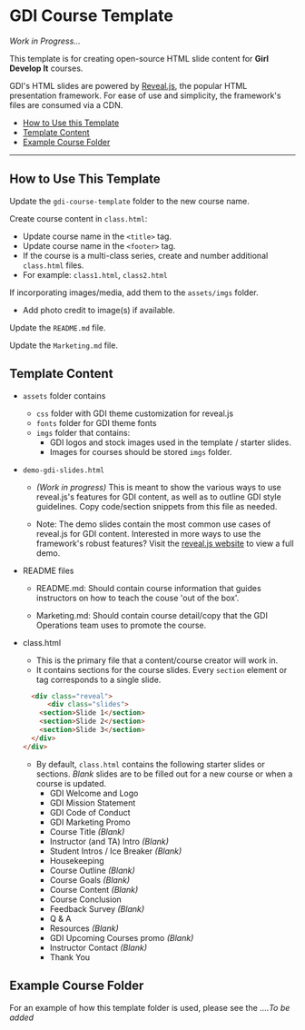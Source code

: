 # GDI Course Template

*Work in Progress...*

This template is for creating open-source HTML slide content for **Girl Develop It** courses.

GDI's HTML slides are powered by [Reveal.js](https://revealjs.com/), the popular HTML presentation framework. For ease of use and simplicity, the framework's files are consumed via a CDN.

- [How to Use this Template](#how-to-use-this-template)
- [Template Content](#template-content)
- [Example Course Folder](#example-course-folder)

<hr>

## How to Use This Template

Update the `gdi-course-template` folder to the new course name.

Create course content in `class.html`:
  * Update course name in the `<title>` tag.
  * Update course name in the `<footer>` tag.
  * If the course is a multi-class series, create and number additional `class.html` files.
  * For example: `class1.html`, `class2.html`

If incorporating images/media, add them to the `assets/imgs` folder.
  * Add photo credit to image(s) if available.

Update the `README.md` file.

Update the `Marketing.md` file.

## Template Content

* `assets` folder contains
  * `css` folder with GDI theme customization for reveal.js
  * `fonts` folder for GDI theme fonts
  * `imgs` folder that contains:
    * GDI logos and stock images used in the template / starter slides.
    * Images for courses should be stored `imgs` folder.

* `demo-gdi-slides.html`
  * *(Work in progress)* This is meant to show the various ways to use reveal.js's features for GDI content, as well as to outline GDI style guidelines. Copy code/section snippets from this file as needed.

  * Note: The demo slides contain the most common use cases of reveal.js for GDI content. Interested in more ways to use the framework's robust features? Visit the [reveal.js website](https://revealjs.com/) to view a full demo.

* README files
  * README.md: Should contain course information that guides instructors on how to teach the couse 'out of the box'.

  * Marketing.md: Should contain course detail/copy that the GDI Operations team uses to promote the course. 

* class.html
  * This is the primary file that a content/course creator will work in.
  * It contains sections for the course slides. Every `section` element or tag corresponds to a single slide.
  
  ```html
	<div class="reveal">
		<div class="slides"> 
      <section>Slide 1</section>
      <section>Slide 2</section>
      <section>Slide 3</section>
    </div>
  </div>
  ```
  * By default, `class.html` contains the following starter slides or sections. *Blank* slides are to be filled out for a new course or when a course is updated.
    * GDI Welcome and Logo
    * GDI Mission Statement
    * GDI Code of Conduct
    * GDI Marketing Promo
    * Course Title *(Blank)*
    * Instructor (and TA) Intro *(Blank)*
    * Student Intros / Ice Breaker *(Blank)*
    * Housekeeping
    * Course Outline *(Blank)*
    * Course Goals *(Blank)*
    * Course Content *(Blank)*
    * Course Conclusion
    * Feedback Survey *(Blank)*
    * Q & A
    * Resources *(Blank)*
    * GDI Upcoming Courses promo *(Blank)*
    * Instructor Contact *(Blank)*
    * Thank You

## Example Course Folder

For an example of how this template folder is used, please see the ....*To be added*
